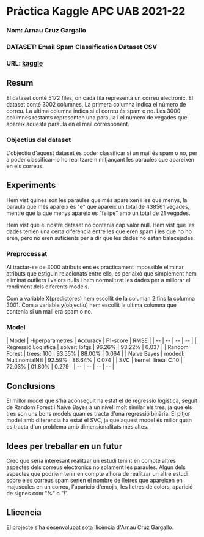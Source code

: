# Pràctica Kaggle APC UAB 2021-22
### Nom: Arnau Cruz Gargallo
### DATASET: Email Spam Classification Dataset CSV
### URL: [kaggle](https://www.kaggle.com/balaka18/email-spam-classification-dataset-csv)
## Resum
El dataset conté 5172 files, on cada fila representa un correu electronic.
El dataset conté 3002 columnes,
La primera columna indica el número de correu.
La ultima columna indica si el correu és spam o no.
Les 3000 columnes restants representen una paraula i el número de vegades que apareix aquesta paraula en el mail corresponent.

### Objectius del dataset
L'objectiu d'aquest dataset és poder classificar si un mail és spam o no, per a poder classificar-lo ho realitzarem mitjançant les paraules que apareixen en els correus.

## Experiments
Hem vist quines són les paraules que més apareixen i les que menys, la paraula que més apareix és "e" que apareix un total de 438561 vegades, mentre que la que menys apareix es "felipe" amb un total de 21 vegades.

Hem vist que el nostre dataset no contenia cap valor null.
Hem vist que les dades tenien una certa diferencia entre les que eren spam i les que no ho eren, pero no eren suficients per a dir que les dades no estan balacejades.

### Preprocessat
Al tractar-se de 3000 atributs ens és practicament impossible eliminar atributs que estiguin relacionats entre ells, es per això que simplement hem eliminat outliers i valors nulls i hem normalitzat les dades per a millorar el rendiment dels diferents models.

Com a variable X(predictores) hem escollit de la columan 2 fins la columna 3001.
Com a variable y(objectiu) hem escollit la ultima columna que contenia si un mail era spam o no.

### Model
| Model | Hiperparametres | Accuracy | F1-score | RMSE |
| -- | -- | -- | -- |
| Regressió Logística | solver: lbfgs | 96.26% | 93.22% | 0.037 |
| Random Forest | trees: 100 | 93.55% | 88.00% | 0.064 |
| Naive Bayes | modedl: MultinomialNB | 92.59% | 86.64% | 0.074 |
| SVC | kernel: lineal C:10 | 72.03% | 01.80% | 0.279 |
| -- | -- | -- | -- |

## Conclusions
El millor model que s'ha aconseguit ha estat el de regressió logística, seguit de Random Forest i Naive Bayes a un nivell molt similar els tres, ja que els tres son uns bons models quan es tracta d'una regressió binària.
El pitjor model amb diferencia ha estat el SVC, ja que aquest model és millor quan es tracta d'un problema amb dimensionalitats més altes.

## Idees per treballar en un futur
Crec que seria interesant realitzar un estudi tenint en compte altres aspectes dels correus electronics no solament les paraules.
Algun dels aspectes que podriem tenir en compte alhora de realitzar un altre estudi sobre eles correus spam serien el nombre de lletres que apareixen en majuscules en un correu, l'aparició d'emojis, les lletres de colors, aparició de signes com "%" o "!".

## Llicencia
El projecte s’ha desenvolupat sota llicència d'Arnau Cruz Gargallo.
